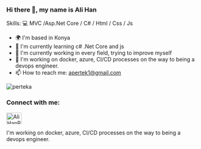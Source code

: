 ### Hi there 👋, my name is Ali Han

Skills: 💻 MVC /Asp.Net Core / C# / Html / Css / Js

- 🌍 I'm based in Konya
- 🌱 I'm currently learning c# .Net Core and js
- 🔭 I'm currently working in every field, trying to improve myself
- 🧠 I'm working on docker, azure, CI/CD processes on the way to being a devops engineer.
- 📫 How to reach me: apertek1@gmail.com 

<p align="left"> <img src="https://komarev.com/ghpvc/?username=perteka&label=Profile%20views&color=0e75b6&style=flat" alt="perteka" /> </p>

<h3 align="left">Connect with me:</h3>

<a href="https://www.linkedin.com/in/ali-han-pertek-1a265b210/" target="blank"><img align="center" src="https://raw.githubusercontent.com/rahuldkjain/github-profile-readme-generator/master/src/images/icons/Social/linked-in-alt.svg" alt="AliHanPertek" height="30" width="40" /></a>

I'm working on docker, azure, CI/CD processes on the way to being a devops engineer.
